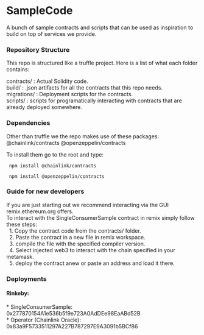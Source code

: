 # SampleCode
A bunch of sample contracts and scripts that can be used as inspiration to build on top of services we provide.

<h3>Repository Structure</h3>

This repo is structured like a truffle project. 
Here is a list of what each folder contains:

contracts/ : Actual Solidity code.<br>
build/ : .json artifacts for all the contracts that this repo needs.<br>
migrations/ : Deployment scripts for the contracts.<br>
scripts/ : scripts for programatically interacting with contracts that are already deployed somewhere.<br>

<h3>Dependencies</h3>
<p>
Other than truffle we the repo makes use of these packages:
@chainlink/contracts
@openzeppelin/contracts

To install them go to the root and type:

<code> npm install @chainlink/contracts </code>

<code> npm install @openzeppelin/contracts </code>
</p>

<h3>Guide for new developers</h3>
If you are just starting out we recommend interacting via the GUI remix.ethereum.org offers.<br>
To interact with the SingleConsumerSample contract in remix simply follow these steps:<br>
&nbsp;&nbsp;1. Copy the contract code from the contracts/ folder.<br>
&nbsp;&nbsp;2. Paste the contract in a new file in remix workspace.<br>
&nbsp;&nbsp;3. compile the file with the specified compiler version.<br>
&nbsp;&nbsp;4. Select injected web3 to interact with the chain specified in your metamask.<br>
&nbsp;&nbsp;5. deploy the contract anew or paste an address and load it there.<br>

<h3>Deployments</h3>

<h4>Rinkeby:</h4>
* SingleConsumerSample:         0x277870154A1e536b5f9e723A0AdDEe98EaABd52B<br>
* Operator (Chainlink Oracle):  0x83a9F5733511297A227B787297E9A3091b5BCf86<br>

    